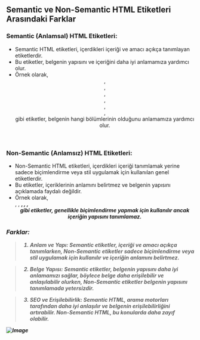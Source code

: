 ## Semantic ve Non-Semantic HTML Etiketleri Arasındaki Farklar

### Semantic (Anlamsal) HTML Etiketleri:

- Semantic HTML etiketleri, içerdikleri içeriği ve amacı açıkça tanımlayan etiketlerdir.
- Bu etiketler, belgenin yapısını ve içeriğini daha iyi anlamamıza yardımcı olur.
- Örnek olarak, <header>, <footer>, <nav>, <article>, <section>, <aside>, <main> gibi etiketler, belgenin hangi bölümlerinin olduğunu anlamamıza yardımcı olur.

### Non-Semantic (Anlamsız) HTML Etiketleri:

- Non-Semantic HTML etiketleri, içerdikleri içeriği tanımlamak yerine sadece biçimlendirme veya stil uygulamak için kullanılan genel etiketlerdir.
- Bu etiketler, içeriklerinin anlamını belirtmez ve belgenin yapısını açıklamada faydalı değildir.
- Örnek olarak, <div>, <span>, <b>, <i>, <font>, <center> gibi etiketler, genellikle biçimlendirme yapmak için kullanılır ancak içeriğin yapısını tanımlamaz.

### Farklar:

> 1. **Anlam ve Yapı:** Semantic etiketler, içeriği ve amacı açıkça tanımlarken, Non-Semantic etiketler sadece biçimlendirme veya stil uygulamak için kullanılır ve içeriğin anlamını belirtmez.
  
> 2. **Belge Yapısı:** Semantic etiketler, belgenin yapısını daha iyi anlamamızı sağlar, böylece belge daha erişilebilir ve anlaşılabilir olurken, Non-Semantic etiketler belgenin yapısını tanımlamada yetersizdir.

> 3. **SEO ve Erişilebilirlik:** Semantic HTML, arama motorları tarafından daha iyi anlaşılır ve belgenin erişilebilirliğini artırabilir. Non-Semantic HTML, bu konularda daha zayıf olabilir.

![Image](https://miro.medium.com/v2/resize:fit:4800/format:webp/1*BNxdIJBOvNDsTGXD6cz6bg.png)